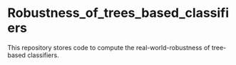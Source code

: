 # Robustness_of_trees_based_classifiers
This repository stores code to compute the real-world-robustness of tree-based classifiers.
